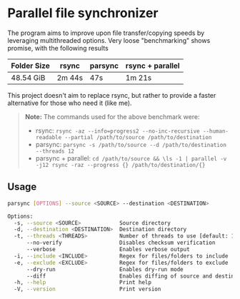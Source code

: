 # Parallel file synchronizer
The program aims to improve upon file transfer/copying speeds by leveraging multithreaded options.
Very loose "benchmarking" shows promise, with the following results

| Folder Size | rsync  | parsync | rsync + parallel |
|-------------|--------|---------|------------------|
| 48.54 GiB   | 2m 44s | 47s     | 1m 21s           |

This project doesn't aim to replace rsync, but rather to provide a faster alternative for those who need it (like me).

> **Note:**
> The commands used for the above benchmark were:
> - rsync: `rsync -az --info=progress2 --no-inc-recursive --human-readable --partial /path/to/source /path/to/destination`
> - parsync: `parsync -s /path/to/source --d /path/to/destination --threads 12`
> - parsync + parallel: `cd /path/to/source && \ls -1 | parallel -v -j12 rsync -raz --progress {} /path/to/destination/{}`

## Usage
```bash
parsync [OPTIONS] --source <SOURCE> --destination <DESTINATION>

Options:
  -s, --source <SOURCE>            Source directory
  -d, --destination <DESTINATION>  Destination directory
  -t, --threads <THREADS>          Number of threads to use [default: 12]
      --no-verify                  Disables checksum verification
      --verbose                    Enables verbose output
  -i, --include <INCLUDE>          Regex for files/folders to include
  -e, --exclude <EXCLUDE>          Regex for files/folders to exclude
      --dry-run                    Enables dry-run mode
      --diff                       Enables diffing of source and destination directories
  -h, --help                       Print help
  -V, --version                    Print version
```
